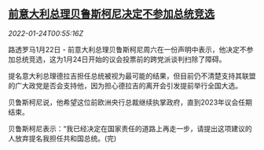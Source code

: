 <!--1642986063000-->
[前意大利总理贝鲁斯柯尼决定不参加总统竞选](https://cn.reuters.com/article/italy-berlusconipresident-election-0124-idCNKBS2JY01S)
------

<div><i>2022-01-24T00:55:16Z</i></div><p>路透罗马1月22日 - 前意大利总理贝鲁斯柯尼周六在一份声明中表示，他决定不参加总统竞选，这为1月24日开始的议会投票前的跨党派谈判扫除了障碍。</p><p>提名意大利总理德拉吉担任总统被视为最可能的结果，但目前仍不清楚支持其联盟的广大政党是否会支持他，因为担心德拉吉的离开会引发提前举行全国大选。</p><p>贝鲁斯柯尼说，他希望这位前欧洲央行总裁继续执掌政府，直到2023年议会任期结束。</p><p>贝鲁斯柯尼表示：“我已经决定在国家责任的道路上再走一步，请提出这项建议的人放弃提名我担任共和国总统。(完)</p>
